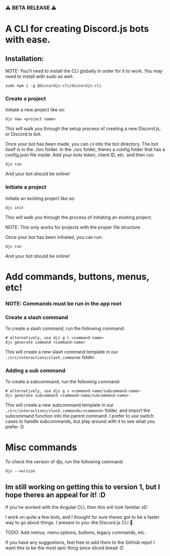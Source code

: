 ### ⚠️ BETA RELEASE ⚠️
# A CLI for creating Discord.js bots with ease.

## Installation:
NOTE: You'll need to install the CLI globally in order for it to work. You may need to install with sudo as well.

```
sudo npm i -g @discordjs-cli/discordjs-cli
```

### Create a project
Initiate a new project like so:
```
djs new <project name>
```
This will walk you through the setup process of creating a new Discord.js, or Discord.ts bot.

Once your bot has been made, you can `cd` into the bot directory. The bot itself is in the ./src folder. In the ./src folder, theres a config folder that has a config.json file inside. Add your bots token, client ID, etc. and then run:

```
djs run
```

And your bot should be online!

### Initiate a project
Initiate an existing project like so:
```
djs init
```
This will walk you through the process of initiating an existing project. 

NOTE: This only works for projects with the proper file structure.

Once your bot has been initiated, you can run:

```
djs run
```

And your bot should be online!

# Add commands, buttons, menus, etc!
### NOTE: Commands must be run in the app root

### Create a slash command
To create a slash command, run the following command:
```
# alternatively, use djs g c <command-name>
djs generate command <command-name>
```

This will create a new slash command template in our `./src/interactions/slash_commands` folder.

### Adding a sub command
To create a subcommand, run the following command:
```
# alternatively, use djs g s <command-name/subcommand-name>
djs generate subcommand <command-name/subcommand-name>
```

This will create a new subcommand template in our `./src/interactions/slash_commands/<command>` folder, and import the subcommand function into the parent command. I prefer to use switch cases to handle subcommands, but play around with it to see what you prefer :D

# Misc commands

To check the version of djs, run the following command:
```
djs --version
```

## Im still working on getting this to version 1, but I hope theres an appeal for it! :D
If you've worked with the Angular CLI, then this will look familiar xD

I work on quite a few bots, and I thought for sure theres got to be a faster way to go about things. I present to you: the Discord.js CLI 🎉

TODO: Add menus, menu options, buttons, legacy commands, etc.

If you have any suggestions, feel free to add them to the GitHub repo! I want this to be the most epic thing since sliced bread :D